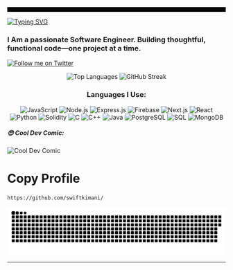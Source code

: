 <hr style="border: 5px solid #000000; margin: 0;">



[![Typing SVG](https://readme-typing-svg.demolab.com?font=Fira+Code&size=30&pause=1000&color=0CF709&background=8A1A1A00&center=true&vCenter=true&width=1000&height=60&lines=Hello++%F0%9F%91%8B+I+Am+%3C%3EBenard+Kimani%3C%2F%3E)](https://git.io/typing-svg)

<h3 align="left">I Am a passionate Software Engineer. Building thoughtful, functional code—one project at a time.</h3>

<p align="left">
  <a href="https://twitter.com/swiftkimani" target="_blank">
    <img src="https://img.shields.io/twitter/follow/swiftkimani?logo=twitter&style=for-the-badge" alt="Follow me on Twitter" />
  </a>
</p>

<p align="center">
  <img src="https://github-readme-stats.vercel.app/api/top-langs?username=swiftkimani&show_icons=true&locale=en&layout=compact&theme=radical" alt="Top Languages" />
  <img src="https://github-readme-streak-stats-git-main-davids-projects-ad77adcc.vercel.app/?user=swiftkimani&theme=radical" alt="GitHub Streak" />
</p>

<div align="center">
  <h3>Languages I Use:</h3>
  <p>
    <img src="https://img.shields.io/badge/JavaScript-FFFF00?style=for-the-badge&logo=javascript&logoColor=black&background=radical" alt="JavaScript" />
    <img src="https://img.shields.io/badge/Node.js-339933?style=for-the-badge&logo=node.js&logoColor=white&background=radical" alt="Node.js" />
    <img src="https://img.shields.io/badge/Express.js-000000?style=for-the-badge&logo=express&logoColor=white&background=radical" alt="Express.js" />
    <img src="https://img.shields.io/badge/Firebase-FFCA28?style=for-the-badge&logo=firebase&logoColor=black&background=radical" alt="Firebase" />
    <img src="https://img.shields.io/badge/Next.js-000000?style=for-the-badge&logo=next.js&logoColor=white&background=radical" alt="Next.js" />
    <img src="https://img.shields.io/badge/React-61DAFB?style=for-the-badge&logo=react&logoColor=black&background=radical" alt="React" />
    <img src="https://img.shields.io/badge/Python-3776AB?style=for-the-badge&logo=python&logoColor=white&background=radical" alt="Python" />
    <img src="https://img.shields.io/badge/Solidity-363636?style=for-the-badge&logo=solidity&logoColor=white&background=radical" alt="Solidity" />
    <img src="https://img.shields.io/badge/C-00599C?style=for-the-badge&logo=c&logoColor=white&background=radical" alt="C" />
    <img src="https://img.shields.io/badge/C++-00599C?style=for-the-badge&logo=cplusplus&logoColor=white&background=radical" alt="C++" />
    <img src="https://img.shields.io/badge/Java-007396?style=for-the-badge&logo=java&logoColor=white&background=radical" alt="Java" />
    <img src="https://img.shields.io/badge/PostgreSQL-4169E1?style=for-the-badge&logo=postgresql&logoColor=white&background=radical" alt="PostgreSQL" />
    <img src="https://img.shields.io/badge/SQL-003B57?style=for-the-badge&logo=sqlite&logoColor=white&background=radical" alt="SQL" />
    <img src="https://img.shields.io/badge/MongoDB-47A248?style=for-the-badge&logo=mongodb&logoColor=white&background=radical" alt="MongoDB" />
  </p>
</div>

<p align="center">
  
##### 😎 Cool Dev Comic:
  <img src="https://random-xkcd-url.glitch.me/random-xkcd" alt="Cool Dev Comic" />
</p>

<h1>Copy Profile</h1>

```md
https://github.com/swiftkimani/
```
<a href=#><img src="contributions.svg"></a>

<hr style="border: 50 solid #000000; margin: 0;">

